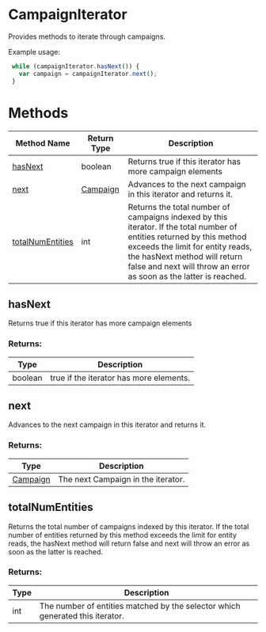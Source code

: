 # CampaignIterator
Provides methods to iterate through campaigns.

Example usage:
```javascript
 while (campaignIterator.hasNext()) {
   var campaign = campaignIterator.next();
 }
```

# Methods
|Method Name|Return Type|Description|
|-|-|-
[hasNext](#hasnext)|boolean|Returns true if this iterator has more campaign elements <br />
[next](#next)|[Campaign](./Campaign)|Advances to the next campaign in this iterator and returns it.<br />
[totalNumEntities](#totalnumentities)|int|Returns the total number of campaigns indexed by this iterator. If the total number of  entities returned by this method exceeds the limit for entity reads, the hasNext method will return  false and next will throw an error as soon as the latter is reached.<br />

## <a name="hasnext"></a>hasNext
Returns true if this iterator has more campaign elements 

### Returns:
|Type|Description|
|-|-
boolean|true if the iterator has more elements.

## <a name="next"></a>next
Advances to the next campaign in this iterator and returns it.

### Returns:
|Type|Description|
|-|-
[Campaign](./Campaign)|The next Campaign in the iterator.

## <a name="totalnumentities"></a>totalNumEntities
Returns the total number of campaigns indexed by this iterator. If the total number of  entities returned by this method exceeds the limit for entity reads, the hasNext method will return  false and next will throw an error as soon as the latter is reached.

### Returns:
|Type|Description|
|-|-
int|The number of entities matched by the selector which generated this iterator.

